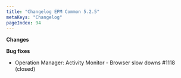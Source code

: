 ```yaml
---
title: "Changelog EPM Common 5.2.5"
metaKeys: "Changelog"
pageIndex: 94
---
```


**Changes**


**Bug fixes**

- Operation Manager: Activity Monitor - Browser slow downs #1118 (closed)




